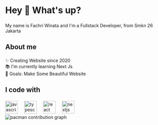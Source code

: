 <h1 align="left">Hey 👋 What's up?</h1>

###

<p align="left">My name is Fachri Winata and I'm a Fullstack Developer, from Smkn 26 Jakarta</p>

###

<h2 align="left">About me</h2>

###

<p align="left">✨ Creating Website since 2020<br>📚 I'm currently learning Next Js<br>🎯 Goals: Make Some Beautiful Website<br></p>

###

<h2 align="left">I code with</h2>

###

<div align="left">
  <img src="https://cdn.jsdelivr.net/gh/devicons/devicon/icons/javascript/javascript-original.svg" height="40" alt="javascript logo"  />
  <img width="12" />
  <img src="https://cdn.jsdelivr.net/gh/devicons/devicon/icons/typescript/typescript-original.svg" height="40" alt="typescript logo"  />
  <img width="12" />
  <img src="https://cdn.jsdelivr.net/gh/devicons/devicon/icons/react/react-original.svg" height="40" alt="react logo"  />
  <img width="12" />
  <img src="https://cdn.jsdelivr.net/gh/devicons/devicon/icons/nextjs/nextjs-original.svg" height="40" alt="nextjs logo"  />
  <img width="12" />
 
</div>


<picture>
  <source media="(prefers-color-scheme: dark)" srcset="https://raw.githubusercontent.com/Xxdrocks/Xxdrocks/output/pacman-contribution-graph-dark.svg">
  <source media="(prefers-color-scheme: light)" srcset="https://raw.githubusercontent.com/Xxdrocks/Xxdrocks/output/pacman-contribution-graph.svg">
  <img alt="pacman contribution graph" src="https://raw.githubusercontent.com/Xxdrocks/Xxdrocks/output/pacman-contribution-graph.svg">
</picture>


###
